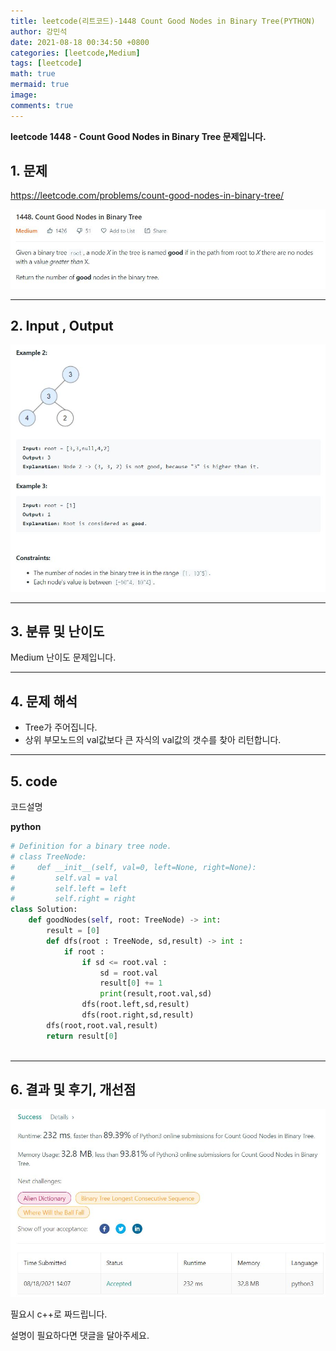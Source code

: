 ```yaml
---
title: leetcode(리트코드)-1448 Count Good Nodes in Binary Tree(PYTHON)
author: 강민석
date: 2021-08-18 00:34:50 +0800
categories: [leetcode,Medium]
tags: [leetcode]
math: true
mermaid: true
image: 
comments: true
---
```


**leetcode 1448 - Count Good Nodes in Binary Tree  문제입니다.**

## 1. 문제
<https://leetcode.com/problems/count-good-nodes-in-binary-tree/> 

![](/assets/img/sample/leetcode/1448/Problem.JPG)

-----  

## 2. Input , Output

![](/assets/img/sample/leetcode/1448/input.JPG)  


-----  

## 3. 분류 및 난이도

Medium 난이도 문제입니다.  


-----  

## 4. 문제 해석

- Tree가 주어집니다.
- 상위 부모노드의 val값보다 큰 자식의 val값의 갯수를 찾아 리턴합니다.





-----  

## 5. code  

코드설명


**python**

```python
# Definition for a binary tree node.
# class TreeNode:
#     def __init__(self, val=0, left=None, right=None):
#         self.val = val
#         self.left = left
#         self.right = right
class Solution:
    def goodNodes(self, root: TreeNode) -> int:
        result = [0]
        def dfs(root : TreeNode, sd,result) -> int : 
            if root : 
                if sd <= root.val : 
                    sd = root.val
                    result[0] += 1
                    print(result,root.val,sd)
                dfs(root.left,sd,result) 
                dfs(root.right,sd,result)
        dfs(root,root.val,result)
        return result[0]
                    
```


-----

## 6. 결과 및 후기, 개선점



![](/assets/img/sample/leetcode/1448/result.JPG)  


필요시 c++로 짜드립니다.

설명이 필요하다면 댓글을 달아주세요.



